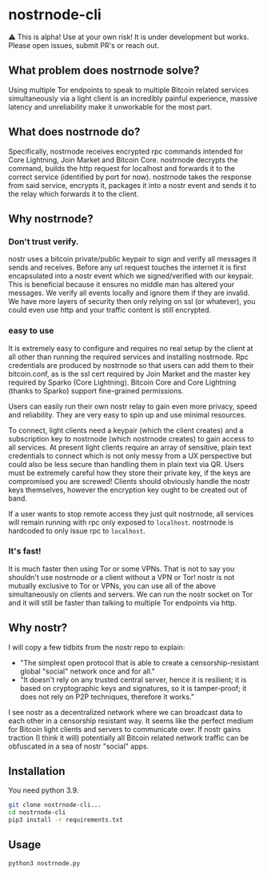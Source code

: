 # nostrnode-cli

⚠️ This is alpha! Use at your own risk! It is under development but works. Please open issues, submit PR's or reach out.

## What problem does nostrnode solve?
Using multiple Tor endpoints to speak to multiple Bitcoin related services simultaneously via a light client is an incredibly
painful experience, massive latency and unreliability make it unworkable for the most part.

## What does nostrnode do?
Specifically, nostrnode receives encrypted rpc commands intended for Core Lightning, Join Market and Bitcoin Core. 
nostrnode decrypts the command, builds the http request for localhost and forwards it to the correct service (identified 
by port for now). nostrnode takes the response from said service, encrypts it, packages it into a nostr event and sends 
it to the relay which forwards it to the client.

## Why nostrnode?

### Don't trust verify.
nostr uses a bitcoin private/public keypair to sign and verify all messages it sends and receives. Before any url request
touches the internet it is first encapsulated into a nostr event which we signed/verified with our keypair. This is beneficial
because it ensures no middle man has altered your messages. We verify all events locally and ignore them if they are invalid.
We have more layers of security then only relying on ssl (or whatever), you could even use http and your traffic content is still
encrypted.

### easy to use
It is extremely easy to configure and requires no real setup by the client at all other than running the required services
and installing nostrnode. Rpc credentials are produced by nostrnode so that users can add them to their bitcoin.conf, as is the
ssl cert required by Join Market and the master key required by Sparko (Core Lightning). Bitcoin Core and Core Lightning
(thanks to Sparko) support fine-grained permissions.

Users can easily run their own nostr relay to gain even more privacy, speed and reliability. They are very easy to spin up
and use minimal resources.

To connect, light clients need a keypair (which the client creates) and a subscription key to nostrnode (which nostrnode 
creates) to gain access to all services. At present light clients require an array of sensitive, plain text credentials 
to connect which is not only messy from a UX perspective but could also be less secure than handling them in plain text 
via QR. Users must be extremely careful how they store their private key, if the keys are compromised you are screwed! 
Clients should obviously handle the nostr keys themselves, however the encryption key ought to be created out of band.

If a user wants to stop remote access they just quit nostrnode, all services will remain running with rpc only exposed to 
`localhost`. nostrnode is hardcoded to only issue rpc to `localhost`.

### It's fast!
It is much faster then using Tor or some VPNs. That is not to say you shouldn't use nostrnode or a client without a VPN or 
Tor! nostr is not mutually exclusive to Tor or VPNs, you can use all of the above simultaneously on clients and servers.
We can run the nostr socket on Tor and it will still be faster than talking to multiple Tor endpoints via http.

## Why nostr?
I will copy a few tidbits from the nostr repo to explain:
- "The simplest open protocol that is able to create a censorship-resistant global "social" network once and for all."
- "It doesn't rely on any trusted central server, hence it is resilient; it is based on cryptographic keys and signatures, 
   so it is tamper-proof; it does not rely on P2P techniques, therefore it works."

I see nostr as a decentralized network where we can broadcast data to each other in a censorship resistant way. It seems
like the perfect medium for Bitcoin light clients and servers to communicate over. If nostr gains traction (I think it will) 
potentially all Bitcoin related network traffic can be obfuscated in a sea of nostr "social" apps.

## Installation
You need python 3.9.
```bash
git clone nostrnode-cli...
cd nostrnode-cli
pip3 install -r requirements.txt
```

## Usage
```bash
python3 nostrnode.py
```